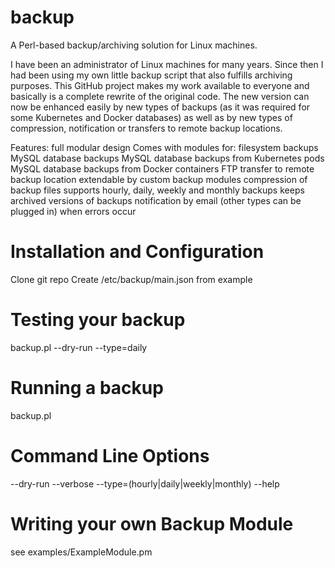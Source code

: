 # backup
A Perl-based backup/archiving solution for Linux machines.

I have been an administrator of Linux machines for many years. Since then I had been using my
own little backup script that also fulfills archiving purposes. This GitHub project makes
my work available to everyone and basically is a complete rewrite of the original code. The
new version can now be enhanced easily by new types of backups (as it was required for some
Kubernetes and Docker databases) as well as by new types of compression, notification or
transfers to remote backup locations. 

Features:
full modular design
Comes with modules for:
 filesystem backups
 MySQL database backups
 MySQL database backups from Kubernetes pods
 MySQL database backups from Docker containers
 FTP transfer to remote backup location
extendable by custom backup modules
compression of backup files
supports hourly, daily, weekly and monthly backups
keeps archived versions of backups
notification by email (other types can be plugged in) when errors occur


# Installation and Configuration

Clone git repo
Create /etc/backup/main.json from example

# Testing your backup

backup.pl --dry-run --type=daily

# Running a backup

backup.pl

# Command Line Options

--dry-run
--verbose
--type=(hourly|daily|weekly|monthly)
--help

# Writing your own Backup Module

see examples/ExampleModule.pm

